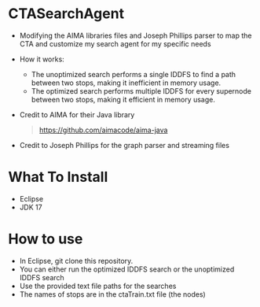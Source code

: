 # CTASearchAgent
- Modifying the AIMA libraries files and Joseph Phillips parser to map the CTA and customize my search agent for my specific needs
- How it works:
  - The unoptimized search performs a single IDDFS to find a path between two stops, making it inefficient in memory usage.
  - The optimized search performs multiple IDDFS for every supernode between two stops, making it efficient in memory usage.
  
- Credit to AIMA for their Java library
  > https://github.com/aimacode/aima-java
- Credit to Joseph Phillips for the graph parser and streaming files

# What To Install
- Eclipse
- JDK 17

# How to use
- In Eclipse, git clone this repository.
- You can either run the optimized IDDFS search or the unoptimized IDDFS search
- Use the provided text file paths for the searches
- The names of stops are in the ctaTrain.txt file (the nodes)

